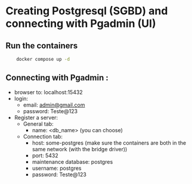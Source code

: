 # Creating Postgresql (SGBD) and connecting with Pgadmin (UI)

## Run the containers

```bash
    docker compose up -d
```

## Connecting with Pgadmin :

- browser to: localhost:15432
- login:
  - email: admin@gmail.com
  - password: Teste@123
- Register a server:
  - General tab:
    - name: <db_name> (you can choose)
  - Connection tab:
    - host: some-postgres (make sure the containers are both in the same network (with the bridge driver))
    - port: 5432
    - maintenance database: postgres
    - username: postgres
    - password: Teste@123

